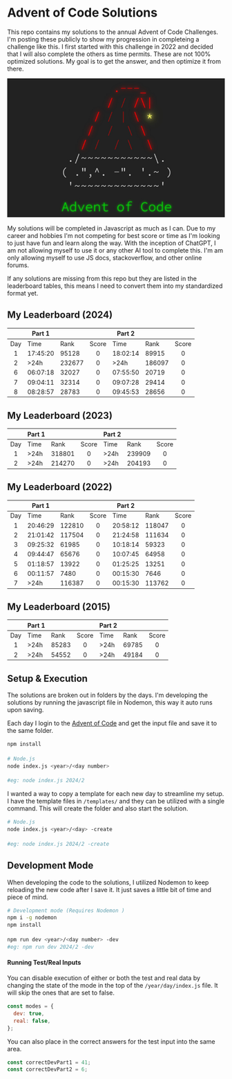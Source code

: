 # Advent of Code Solutions

This repo contains my solutions to the annual Advent of Code Challenges. I'm posting these publicly to show my progression in completeing a challenge like this. I first started with this challenge in 2022 and decided that I will also complete the others as time permits. These are not 100% optimized solutions. My goal is to get the answer, and then optimize it from there.

![Cover](./cover.png)

My solutions will be completed in Javascript as much as I can. Due to my career and hobbies I'm not competing for best score or time as I'm looking to just have fun and learn along the way. With the inception of ChatGPT, I am not allowing myself to use it or any other AI tool to complete this. I'm am only allowing myself to use JS docs, stackoverflow, and other online forums.

If any solutions are missing from this repo but they are listed in the leaderboard tables, this means I need to convert them into my standardized format yet.

## My Leaderboard (2024)

|     | Part 1   |        |       | Part 2   |        |       |
| :-: | -------- | ------ | :---: | -------- | ------ | :---: |
| Day | Time     | Rank   | Score | Time     | Rank   | Score |
|  1  | 17:45:20 | 95128  |   0   | 18:02:14 | 89915  |   0   |
|  2  | >24h     | 232677 |   0   | >24h     | 186097 |   0   |
|  6  | 06:07:18 | 32027  |   0   | 07:55:50 | 20719  |   0   |
|  7  | 09:04:11 | 32314  |   0   | 09:07:28 | 29414  |   0   |
|  8  | 08:28:57 | 28783  |   0   | 09:45:53 | 28656  |   0   |

## My Leaderboard (2023)

|     | Part 1 |        |       | Part 2 |        |       |
| :-: | ------ | ------ | :---: | ------ | ------ | :---: |
| Day | Time   | Rank   | Score | Time   | Rank   | Score |
|  1  | >24h   | 318801 |   0   | >24h   | 239909 |   0   |
|  2  | >24h   | 214270 |   0   | >24h   | 204193 |   0   |

## My Leaderboard (2022)

|     | Part 1   |        |       | Part 2   |        |       |
| :-: | -------- | ------ | :---: | -------- | ------ | :---: |
| Day | Time     | Rank   | Score | Time     | Rank   | Score |
|  1  | 20:46:29 | 122810 |   0   | 20:58:12 | 118047 |   0   |
|  2  | 21:01:42 | 117504 |   0   | 21:24:58 | 111634 |   0   |
|  3  | 09:25:32 | 61985  |   0   | 10:18:14 | 59323  |   0   |
|  4  | 09:44:47 | 65676  |   0   | 10:07:45 | 64958  |   0   |
|  5  | 01:18:57 | 13922  |   0   | 01:25:25 | 13251  |   0   |
|  6  | 00:11:57 | 7480   |   0   | 00:15:30 | 7646   |   0   |
|  7  | >24h     | 116387 |   0   | 00:15:30 | 113762 |   0   |

## My Leaderboard (2015)

|     | Part 1 |       |       | Part 2 |       |       |
| :-: | ------ | ----- | :---: | ------ | ----- | :---: |
| Day | Time   | Rank  | Score | Time   | Rank  | Score |
|  1  | >24h   | 85283 |   0   | >24h   | 69785 |   0   |
|  2  | >24h   | 54552 |   0   | >24h   | 49184 |   0   |

## Setup & Execution

The solutions are broken out in folders by the days. I'm developing the solutions by running the javascript file in Nodemon, this way it auto runs upon saving.

Each day I login to the [Advent of Code](https://adventofcode.com) and get the input file and save it to the same folder.

```bash
npm install

# Node.js
node index.js <year>/<day number>

#eg: node index.js 2024/2
```

I wanted a way to copy a template for each new day to streamline my setup. I have the template files in `/templates/` and they can be utilized with a single command. This will create the folder and also start the solution.

```bash
# Node.js
node index.js <year>/<day> -create

#eg: node index.js 2024/2 -create
```

## Development Mode

When developing the code to the solutions, I utilized Nodemon to keep reloading the new code after I save it. It just saves a little bit of time and piece of mind.

```bash
# Development mode (Requires Nodemon )
npm i -g nodemon
npm install

npm run dev <year>/<day number> -dev
#eg: npm run dev 2024/2 -dev
```

#### Running Test/Real Inputs

You can disable execution of either or both the test and real data by changing the state of the mode in the top of the `/year/day/index.js` file. It will skip the ones that are set to false.

```js
const modes = {
  dev: true,
  real: false,
};
```

You can also place in the correct answers for the test input into the same area.

```js
const correctDevPart1 = 41;
const correctDevPart2 = 6;
```
